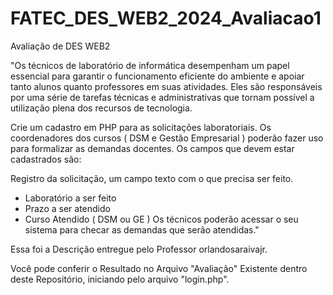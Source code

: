 # FATEC_DES_WEB2_2024_Avaliacao1
Avaliação de DES WEB2

"Os técnicos de laboratório de informática desempenham um papel essencial para garantir o funcionamento eficiente do ambiente e apoiar tanto alunos quanto professores em suas atividades. Eles são responsáveis por uma série de tarefas técnicas e administrativas que tornam possível a utilização plena dos recursos de tecnologia.

Crie um cadastro em PHP para as solicitações laboratoriais. Os coordenadores dos cursos ( DSM e Gestão Empresarial ) poderão fazer uso para formalizar as demandas docentes. Os campos que devem estar cadastrados são:

Registro da solicitação, um campo texto com o que precisa ser feito.
- Laboratório a ser feito
- Prazo a ser atendido
- Curso Atendido ( DSM ou GE )
Os técnicos poderão acessar o seu sistema para checar as demandas que serão atendidas."

Essa foi a Descrição entregue pelo Professor orlandosaraivajr.

Você pode conferir o Resultado no Arquivo "Avaliação" Existente dentro deste Repositório, iniciando pelo arquivo "login.php".
